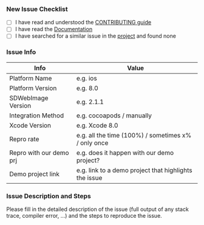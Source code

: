 ### New Issue Checklist

* [ ] I have read and understood the [CONTRIBUTING guide](https://github.com/Codigami/CFAlertViewController/blob/develop/.github/CONTRIBUTING.md)
* [ ] I have read the [Documentation](http://cocoadocs.org/docsets/CFAlertViewController/)
* [ ] I have searched for a similar issue in the [project](https://github.com/Codigami/CFAlertViewController/issues) and found none

### Issue Info

 Info                    | Value                               |
-------------------------|-------------------------------------|
 Platform Name           | e.g. ios
 Platform Version        | e.g. 8.0
 SDWebImage Version      | e.g. 2.1.1
 Integration Method      | e.g. cocoapods / manually
 Xcode Version           | e.g. Xcode 8.0
 Repro rate              | e.g. all the time (100%) / sometimes x% / only once
 Repro with our demo prj | e.g. does it happen with our demo project?
 Demo project link       | e.g. link to a demo project that highlights the issue

### Issue Description and Steps

Please fill in the detailed description of the issue (full output of any stack trace, compiler error, ...) and the steps to reproduce the issue.

